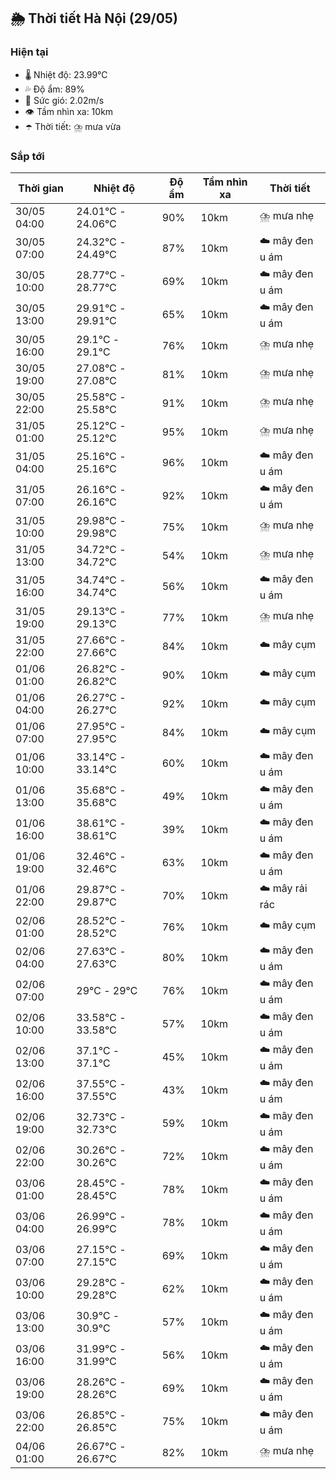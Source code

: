 ## 🌦️ Thời tiết Hà Nội (29/05)

### Hiện tại

- 🌡️ Nhiệt độ: 23.99℃
- 💦 Độ ẩm: 89%
- 💨 Sức gió: 2.02m/s
- 👁️ Tầm nhìn xa: 10km
- ☂️ Thời tiết: ⛈️ mưa vừa

### Sắp tới

| Thời gian | Nhiệt độ | Độ ẩm | Tầm nhìn xa | Thời tiết |
| --- | --- | --- | --- | --- |
| 30/05 04:00 | 24.01℃ - 24.06℃ | 90% | 10km | ⛈️ mưa nhẹ |
| 30/05 07:00 | 24.32℃ - 24.49℃ | 87% | 10km | ☁️ mây đen u ám |
| 30/05 10:00 | 28.77℃ - 28.77℃ | 69% | 10km | ☁️ mây đen u ám |
| 30/05 13:00 | 29.91℃ - 29.91℃ | 65% | 10km | ☁️ mây đen u ám |
| 30/05 16:00 | 29.1℃ - 29.1℃ | 76% | 10km | ⛈️ mưa nhẹ |
| 30/05 19:00 | 27.08℃ - 27.08℃ | 81% | 10km | ⛈️ mưa nhẹ |
| 30/05 22:00 | 25.58℃ - 25.58℃ | 91% | 10km | ⛈️ mưa nhẹ |
| 31/05 01:00 | 25.12℃ - 25.12℃ | 95% | 10km | ⛈️ mưa nhẹ |
| 31/05 04:00 | 25.16℃ - 25.16℃ | 96% | 10km | ☁️ mây đen u ám |
| 31/05 07:00 | 26.16℃ - 26.16℃ | 92% | 10km | ☁️ mây đen u ám |
| 31/05 10:00 | 29.98℃ - 29.98℃ | 75% | 10km | ⛈️ mưa nhẹ |
| 31/05 13:00 | 34.72℃ - 34.72℃ | 54% | 10km | ⛈️ mưa nhẹ |
| 31/05 16:00 | 34.74℃ - 34.74℃ | 56% | 10km | ☁️ mây đen u ám |
| 31/05 19:00 | 29.13℃ - 29.13℃ | 77% | 10km | ⛈️ mưa nhẹ |
| 31/05 22:00 | 27.66℃ - 27.66℃ | 84% | 10km | ☁️ mây cụm |
| 01/06 01:00 | 26.82℃ - 26.82℃ | 90% | 10km | ☁️ mây cụm |
| 01/06 04:00 | 26.27℃ - 26.27℃ | 92% | 10km | ☁️ mây cụm |
| 01/06 07:00 | 27.95℃ - 27.95℃ | 84% | 10km | ☁️ mây cụm |
| 01/06 10:00 | 33.14℃ - 33.14℃ | 60% | 10km | ☁️ mây đen u ám |
| 01/06 13:00 | 35.68℃ - 35.68℃ | 49% | 10km | ☁️ mây đen u ám |
| 01/06 16:00 | 38.61℃ - 38.61℃ | 39% | 10km | ☁️ mây đen u ám |
| 01/06 19:00 | 32.46℃ - 32.46℃ | 63% | 10km | ☁️ mây đen u ám |
| 01/06 22:00 | 29.87℃ - 29.87℃ | 70% | 10km | ☁️ mây rải rác |
| 02/06 01:00 | 28.52℃ - 28.52℃ | 76% | 10km | ☁️ mây cụm |
| 02/06 04:00 | 27.63℃ - 27.63℃ | 80% | 10km | ☁️ mây đen u ám |
| 02/06 07:00 | 29℃ - 29℃ | 76% | 10km | ☁️ mây đen u ám |
| 02/06 10:00 | 33.58℃ - 33.58℃ | 57% | 10km | ☁️ mây đen u ám |
| 02/06 13:00 | 37.1℃ - 37.1℃ | 45% | 10km | ☁️ mây đen u ám |
| 02/06 16:00 | 37.55℃ - 37.55℃ | 43% | 10km | ☁️ mây đen u ám |
| 02/06 19:00 | 32.73℃ - 32.73℃ | 59% | 10km | ☁️ mây đen u ám |
| 02/06 22:00 | 30.26℃ - 30.26℃ | 72% | 10km | ☁️ mây đen u ám |
| 03/06 01:00 | 28.45℃ - 28.45℃ | 78% | 10km | ☁️ mây đen u ám |
| 03/06 04:00 | 26.99℃ - 26.99℃ | 78% | 10km | ☁️ mây đen u ám |
| 03/06 07:00 | 27.15℃ - 27.15℃ | 69% | 10km | ☁️ mây đen u ám |
| 03/06 10:00 | 29.28℃ - 29.28℃ | 62% | 10km | ☁️ mây đen u ám |
| 03/06 13:00 | 30.9℃ - 30.9℃ | 57% | 10km | ☁️ mây đen u ám |
| 03/06 16:00 | 31.99℃ - 31.99℃ | 56% | 10km | ☁️ mây đen u ám |
| 03/06 19:00 | 28.26℃ - 28.26℃ | 69% | 10km | ☁️ mây đen u ám |
| 03/06 22:00 | 26.85℃ - 26.85℃ | 75% | 10km | ☁️ mây đen u ám |
| 04/06 01:00 | 26.67℃ - 26.67℃ | 82% | 10km | ⛈️ mưa nhẹ |
